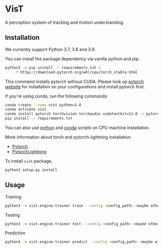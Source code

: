 # VisT

A perception system of tracking and motion understanding.

## Installation

We currently support Python 3.7, 3.8 and 3.9.

You can install the package dependency via vanilla python and pip:

```bash
python3 -m pip install -r requirements.txt \
    -f https://download.pytorch.org/whl/cpu/torch_stable.html
```

This command installs pytorch without CUDA. Please look up
[pytorch website](https://pytorch.org/get-started/locally) for installation
on your configurations and install pytorch first.

If you're using conda, run the following commands:

```bash
conda create --name vist python=3.8
conda activate vist
conda install pytorch torchvision torchaudio cudatoolkit=11.0 -c pytorch
pip install -r requirements.txt
```

You can also use [python](./scripts/install_cpu_dep.sh) and [conda](./scripts/install_cpu_conda_dep.sh) scripts on CPU machine installation.

More information about torch and pytorch-lightning installation

- [Pytorch](https://pytorch.org/get-started/locally)
- [PytorchLightning](https://www.pytorchlightning.ai/)

To install `vist` package,

```bash
python3 setup.py install
```

## Usage

Training

```bash
python3 -m vist.engine.trainer train --config <config_path> <maybe other arguments>
```

Testing

```bash
python3 -m vist.engine.trainer test --config <config_path> <maybe other arguments>
```

Prediction

```bash
python3 -m vist.engine.trainer predict --config <config_path> <maybe other arguments>
```
